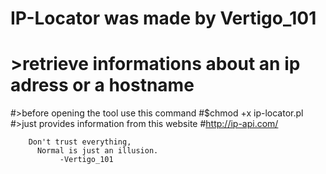 # IP-Locator was made by Vertigo_101

# >retrieve informations about an ip adress or a hostname 
#>before opening the tool use this command 
#$chmod +x ip-locator.pl 
 #>just provides information from this website 
 #http://ip-api.com/
  	
        Don't trust everything,
	      Normal is just an illusion.
               -Vertigo_101
